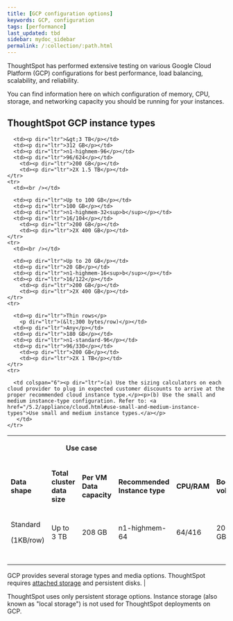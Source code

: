 ```yaml
---
title: [GCP configuration options]
keywords: GCP, configuration
tags: [performance]
last_updated: tbd
sidebar: mydoc_sidebar
permalink: /:collection/:path.html
---
```

ThoughtSpot has performed extensive testing on various Google Cloud Platform
(GCP) configurations for best performance, load balancing, scalability, and
reliability.

You can find information here on which configuration of memory, CPU, storage,
and networking capacity you should be running for your instances.

## ThoughtSpot GCP instance types

<table width="853">
    <colgroup>
      <col width="110" />
      <col width="110" />
      <col width="110" />
      <col width="105" />
      <col width="140" />
      <col width="95" />
    </colgroup>
	<tr>
      <td><br /></td>
      <td colspan="2"><p dir="ltr"><center><strong>Use case</strong></center></p></td>
      <td><br /></td>
      <td><br /></td>
      <td><br /></td>
      <td><br /></td>
    </tr>
    <tr>
      <td><p dir="ltr"><strong>Data shape</strong></p></td>
      <td><p dir="ltr"><strong>Total cluster <BR>data size</strong></p></td>
      <td><p dir="ltr"><strong>Per VM <BR>Data capacity</strong></p></td>
      <td><p dir="ltr"><strong>Recommended <BR>Instance type</strong></p></td>
      <td><p dir="ltr"><strong>CPU/RAM</strong></p></td>
	  <td><p dir="ltr"><strong>Boot volume</strong></p></td>
	  <td><p dir="ltr"><strong>Data volumes</strong></p></td>
    </tr>
    <tr>
      <td><p dir="ltr">Standard</p>
        <p dir="ltr">(1KB/row)</p></td>
      <td><p dir="ltr">Up to 3 TB </p></td>
      <td><p dir="ltr">208 GB</p></td>
      <td><p dir="ltr">n1-highmem-64</p></td>
      <td><p dir="ltr">64/416</p></td>
		<td><p dir="ltr">200 GB</p></td>
		<td><p dir="ltr">2X 1 TB</p></td>
    </tr>
    <tr>
      <td><br /></td>

      <td><p dir="ltr">&gt;3 TB</p></td>
      <td><p dir="ltr">312 GB</p></td>
      <td><p dir="ltr">n1-highmem-96</p></td>
      <td><p dir="ltr">96/624</p></td>
		<td><p dir="ltr">200 GB</p></td>
		<td><p dir="ltr">2X 1.5 TB</p></td>
    </tr>
    <tr>
      <td><br /></td>

      <td><p dir="ltr">Up to 100 GB</p></td>
      <td><p dir="ltr">100 GB</p></td>
      <td><p dir="ltr">n1-highmem-32<sup>b</sup></p></td>
      <td><p dir="ltr">16/104</p></td>
		<td><p dir="ltr">200 GB</p></td>
		<td><p dir="ltr">2X 400 GB</p></td>
    </tr>
    <tr>
      <td><br /></td>

      <td><p dir="ltr">Up to 20 GB</p></td>
      <td><p dir="ltr">20 GB</p></td>
      <td><p dir="ltr">n1-highmem-16<sup>b</sup></p></td>
      <td><p dir="ltr">16/122</p></td>
		<td><p dir="ltr">200 GB</p></td>
		<td><p dir="ltr">2X 400 GB</p></td>
    </tr>
    <tr>

      <td><p dir="ltr">Thin rows</p>
        <p dir="ltr">(&lt;300 bytes/row)</p></td>
      <td><p dir="ltr">Any</p></td>
      <td><p dir="ltr">180 GB</p></td>
      <td><p dir="ltr">n1-standard-96</p></td>
      <td><p dir="ltr">96/330</p></td>
		<td><p dir="ltr">200 GB</p></td>
		<td><p dir="ltr">2X 1 TB</p></td>
    </tr>
	<tr>

      <td colspan="6"><p dir="ltr">(a) Use the sizing calculators on each cloud provider to plug in expected customer discounts to arrive at the proper recommended cloud instance type.</p><p>(b) Use the small and medium instance-type configuration. Refer to: <a href="/5.2/appliance/cloud.html#use-small-and-medium-instance-types">Use small and medium instance types.</a></p>
       </td>
    </tr>
  </table>

GCP provides several storage types and media options. ThoughtSpot requires [attached storage](https://cloud.google.com/compute/docs/disks/) and persistent disks.        |

ThoughtSpot uses only persistent storage options. Instance storage (also known
as "local storage") is not used for ThoughtSpot deployments on GCP.
